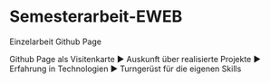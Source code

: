 # Semesterarbeit-EWEB

Einzelarbeit Github Page

Github Page als Visitenkarte
▶ Auskunft über realisierte Projekte
▶ Erfahrung in Technologien
▶ Turngerüst für die eigenen Skills
